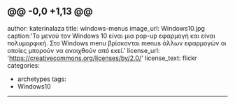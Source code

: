 @@ -0,0 +1,13 @@
---
author: katerinalaza
title: windows-menus
image_url: Windows10.jpg
caption:'Το μενού τον Windows 10 είναι μια pop-up εφαρμογή και είναι πολυμορφική.
Στο Windows menu βρίσκονται menus άλλων εφαρμογών οι οποίες μπορούν να ανοιχθούν από εκεί.'
license_url: 'https://creativecommons.org/licenses/by/2.0/'
license_text: flickr
categories:
  - archetypes
tags:
  - Windows10
---
